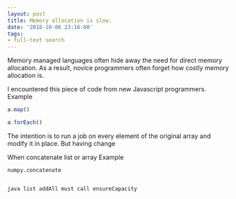 ```yaml
---
layout: post
title: Memory allocation is slow.
date: '2018-10-06 23:16:00'
tags:
- full-text search
---
```


Memory managed languages often hide away the need for direct memory allocation. As a result, novice programmers often forget how costly memory allocation is. 

I encountered this piece of code from new Javascript programmers.
Example
```javascript
a.map()

a.forEach()
```
The intention is to run a job on every element of the original array and modify it in place. But having change

When concatenate list or array
Example

```
numpy.concatenate


java list addAll must call ensureCapacity
```




